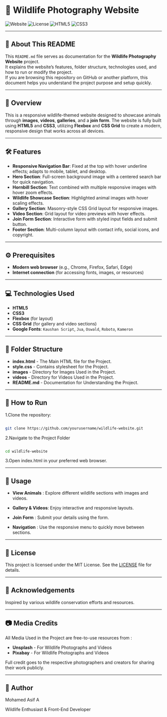 # 🦁 Wildlife Photography Website

![Website](https://img.shields.io/badge/Website-Responsive-blue)
![License](https://img.shields.io/badge/License-MIT-green)
![HTML5](https://img.shields.io/badge/HTML5-orange)
![CSS3](https://img.shields.io/badge/CSS3-blue)

---

## 📝 About This README

This `README.md` file serves as documentation for the **Wildlife Photography Website** project.  
It explains the website’s features, folder structure, technologies used, and how to run or modify the project.  
If you are browsing this repository on GitHub or another platform, this document helps you understand the project purpose and setup quickly.

---

## 🌟 Overview
This is a responsive wildlife-themed website designed to showcase animals through **images**, **videos**, **galleries**, and a **join form**. The website is fully built using **HTML5** and **CSS3**, utilizing **Flexbox** and **CSS Grid** to create a modern, responsive design that works across all devices.

---

## 🛠 Features

- **Responsive Navigation Bar**: Fixed at the top with hover underline effects; adapts to mobile, tablet, and desktop.  
- **Hero Section**: Full-screen background image with a centered search bar for quick navigation.  
- **Hornbill Section**: Text combined with multiple responsive images with hover zoom effects.  
- **Wildlife Showcase Section**: Highlighted animal images with hover scaling effects.  
- **Gallery Section**: Masonry-style CSS Grid layout for responsive images.  
- **Video Section**: Grid layout for video previews with hover effects.  
- **Join Form Section**: Interactive form with styled input fields and submit button.  
- **Footer Section**: Multi-column layout with contact info, social icons, and copyright.

---

## ⚙️ Prerequisites

- **Modern web browser** (e.g., Chrome, Firefox, Safari, Edge)  
- **Internet connection** (for accessing fonts, images, or resources)

---

## 💻 Technologies Used

- **HTML5**  
- **CSS3**  
- **Flexbox** (for layout)  
- **CSS Grid** (for gallery and video sections)  
- **Google Fonts**: `Kaushan Script`, `Jua`, `Oswald`, `Roboto`, `Kameron`

---

## 📂 Folder Structure
- **index.html** - The Main HTML file for the Project.
- **style.css**  - Contains stylesheet for the Project.
- **images**     - Directory for Images Used in the Project.
- **videos**     - Directory for Videos Used in the Project.
- **README.md**  - Documentation for Understanding the Project.

---

## 🚀 How to Run

1.Clone the repository:
```bash

git clone https://github.com/yourusername/wildlife-website.git

```

2.Navigate to the Project Folder
```bash

cd wildlife-website

```

3.Open index.html in your preferred web browser.

---

## 📌 Usage

- **View Animals**    : Explore different wildlife sections with images and videos.

- **Gallery & Videos**: Enjoy interactive and responsive layouts.

- **Join Form**       : Submit your details using the form.

- **Navigation**      : Use the responsive menu to quickly move between sections.

---

## 📝 License

This project is licensed under the MIT License.
See the [LICENSE](LICENSE) file for details.

---

## 🙏 Acknowledgements

Inspired by various wildlife conservation efforts and resources.

---

## 📷 Media Credits

All Media Used in the Project are free-to-use resources from : 
- **Unsplash** - For Wildlife Photographs and Videos
- **Pixabay**  - For Wildlife Photographs and Videos

Full credit goes to the respective photographers and creators for sharing their work publicly.

---

## 👤 Author

Mohamed Asif A


Wildlife Enthusiast & Front-End Developer